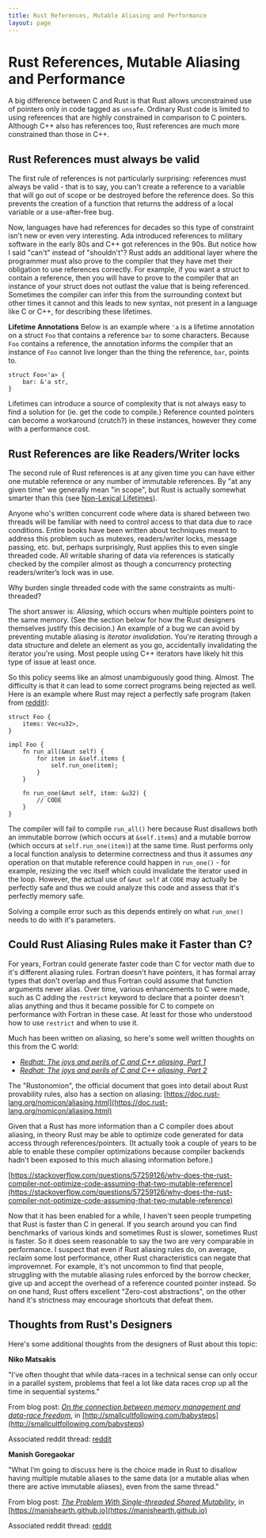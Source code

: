 ```yaml
---
title: Rust References, Mutable Aliasing and Performance
layout: page
---
```


# Rust References, Mutable Aliasing and Performance

A big difference between C and Rust is that Rust allows unconstrained use of pointers only in code tagged as `unsafe`. Ordinary Rust code is limited to using references that are highly constrained in comparison to C pointers. Although C++ also has references too, Rust references are much more constrained than those in C++.

## Rust References must always be valid

The first rule of references is not particularly surprising: references must always be valid - that is to say, you can't create a reference to a variable that will go out of scope or be destroyed before the reference does. So this prevents the creation of a function that returns the address of a local variable or a use-after-free bug.

Now, languages have had references for decades so this type of constraint isn't new or even very interesting. Ada introduced references to military software in the early 80s and C++ got references in the 90s. But notice how I said "can't" instead of "shouldn't"? Rust adds an additional layer where the programmer must also prove to the compiler that they have met their obligation to use references correctly. For example, if you want a struct to contain a reference, then you will have to prove to the compiler that an instance of your struct does not outlast the value that is being referenced. Sometimes the compiler can infer this from the surrounding context but other times it cannot and this leads to new syntax, not present in a language like C or C++, for describing these lifetimes.

**Lifetime Annotations**
Below is an example where `'a` is a lifetime annotation on a struct `Foo` that contains a reference `bar` to some characters. Because `Foo` contains a reference, the annotation informs the compiler that an instance of `Foo` cannot live longer than the thing the reference, `bar`, points to.

```
struct Foo<'a> {
    bar: &'a str,
}
```
Lifetimes can introduce a source of complexity that is not always easy to find a solution for (ie. get the code to compile.) Reference counted pointers can become a workaround (crutch?) in these instances, however they come with a performance cost.

## Rust References are like Readers/Writer locks

The second rule of Rust references is at any given time you can have either one mutable reference or any number of immutable references. By "at any given time" we generally mean "in scope", but Rust is actually somewhat smarter than this (see [Non-Lexical Lifetimes](https://blog.rust-lang.org/2022/08/05/nll-by-default.html)).

Anyone who's written concurrent code where data is shared between two threads will be familiar with need to control access to that data due to race conditions. Entire books have been written about techniques meant to address this problem such as mutexes, readers/writer locks, message passing, etc. but, perhaps surprisingly, Rust applies this to even single threaded code. All writable sharing of data via references is statically checked by the compiler almost as though a concurrency protecting readers/writer’s lock was in use.

Why burden single threaded code with the same constraints as multi-threaded?

The short answer is: *Aliasing*, which occurs when multiple pointers point to the same memory. (See the section below for how the Rust designers themselves justify this decision.) An example of a bug we can avoid by preventing mutable aliasing is *iterator invalidation*. You're iterating through a data structure and delete an element as you go, accidentally invalidating the iterator you're using. Most people using C++ iterators have likely hit this type of issue at least once.

So this policy seems like an almost unambiguously good thing. Almost. The difficulty is that it can lead to some correct programs being rejected as well. Here is an example where Rust may reject a perfectly safe program (taken from [reddit](https://www.reddit.com/r/rust/comments/1440094/problematic_pattern_ive_encountered_a_few_times/)):

```
struct Foo {
    items: Vec<u32>,
}

impl Foo {
    fn run_all(&mut self) {
        for item in &self.items {
            self.run_one(item);
        }
    }
    
    fn run_one(&mut self, item: &u32) {
        // CODE
    }
}
```
The compiler will fail to compile `run_all()` here because Rust disallows both an immutable borrow (which occurs at `&self.items`) and a mutable borrow (which occurs at `self.run_one(item)`) at the same time. Rust performs only a local function analysis to determine correctness and thus it assumes *any* operation on that mutable reference could happen in `run_one()` - for example, resizing the vec itself which could invalidate the iterator used in the loop. However, the actual use of `&mut self` at `CODE` may actually be perfectly safe and thus we could analyze this code and assess that it's perfectly memory safe.

Solving a compile error such as this depends entirely on what `run_one()` needs to do with it's parameters.


## Could Rust Aliasing Rules make it Faster than C?

For years, Fortran could generate faster code than C for vector math due to it's different aliasing rules. Fortran doesn't have pointers, it has formal array types that don't overlap and thus Fortran could assume that function arguments never alias. Over time, various enhancements to C were made, such as C adding the `restrict` keyword to declare that a pointer doesn't alias anything and thus it became possible for C to compete on performance with Fortran in these case. At least for those who understood how to use `restrict` and when to use it.

Much has been written on aliasing, so here's some well written thoughts on this from the C world:
  * [*Redhat: The joys and perils of C and C++ aliasing, Part 1*](https://developers.redhat.com/blog/2020/06/02/the-joys-and-perils-of-c-and-c-aliasing-part-1)
  * [*Redhat: The joys and perils of C and C++ aliasing, Part 2*](https://developers.redhat.com/blog/2020/06/03/the-joys-and-perils-of-aliasing-in-c-and-c-part-2)

The "Rustonomion", the official document that goes into detail about Rust provability rules, also has a section on aliasing:
[https://doc.rust-lang.org/nomicon/aliasing.html](https://doc.rust-lang.org/nomicon/aliasing.html)

Given that a Rust has more information than a C compiler does about aliasing, in theory Rust may be able to optimize code generated for data access through references/pointers. (It actually took a couple of years to be able to enable these compiler optimizations because compiler backends hadn't been exposed to this much aliasing information before.)

[https://stackoverflow.com/questions/57259126/why-does-the-rust-compiler-not-optimize-code-assuming-that-two-mutable-reference](https://stackoverflow.com/questions/57259126/why-does-the-rust-compiler-not-optimize-code-assuming-that-two-mutable-reference)

Now that it has been enabled for a while, I haven't seen people trumpeting that Rust is faster than C in general. If you search around you can find benchmarks of various kinds and sometimes Rust is slower, sometimes Rust is faster. So it does seem reasonable to say the two are very comparable in performance. I suspect that even if Rust aliasing rules do, on average, reclaim some lost performance, other Rust characteristics can negate that improvemnet. For example, it's not uncommon to find that people, struggling with the mutable aliasing rules enforced by the borrow checker, give up and accept the overhead of a reference counted pointer instead. So on one hand, Rust offers excellent "Zero-cost abstractions", on the other hand it's strictness may encourage shortcuts that defeat them.

## Thoughts from Rust's Designers

Here's some additional thoughts from the designers of Rust about this topic:

**Niko Matsakis**

"I’ve often thought that while data-races in a technical sense can only occur in a parallel system, problems that feel a lot like data races crop up all the time in sequential systems."

From blog post: [*On the connection between memory management and data-race freedom*](http://smallcultfollowing.com/babysteps/blog/2013/06/11/on-the-connection-between-memory-management-and-data-race-freedom/), in [http://smallcultfollowing.com/babysteps](http://smallcultfollowing.com/babysteps)


Associated reddit thread: [reddit](https://www.reddit.com/r/programming/comments/1g62ga/on_the_connection_between_memory_management_and/)

**Manish Goregaokar**

"What I’m going to discuss here is the choice made in Rust to disallow having multiple mutable aliases to the same data (or a mutable alias when there are active immutable aliases), even from the same thread."

From blog post: [*The Problem With Single-threaded Shared Mutability*](https://manishearth.github.io/blog/2015/05/17/the-problem-with-shared-mutability/), in [https://manishearth.github.io](https://manishearth.github.io)

Associated reddit thread: [reddit](https://www.reddit.com/r/rust/comments/369jnx/the_problem_with_singlethreaded_shared_mutability/)

